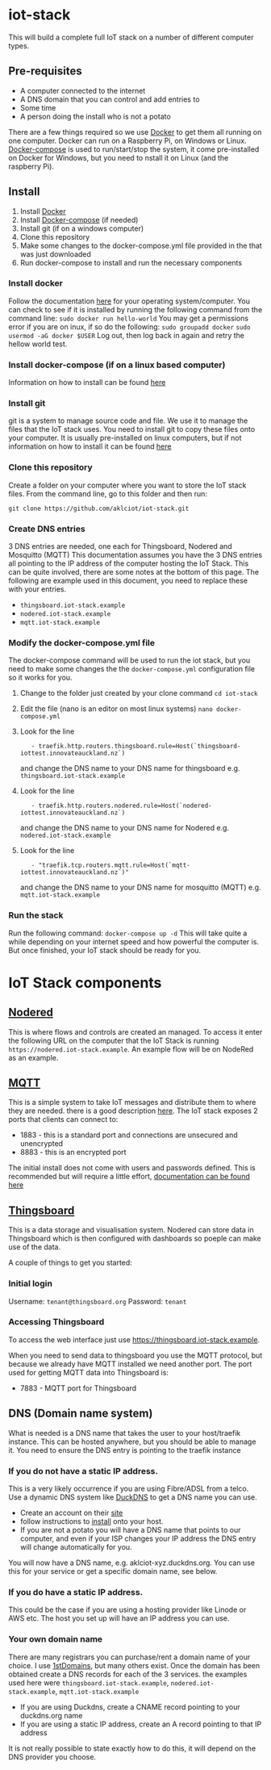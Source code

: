 # iot-stack
This will build a complete full IoT stack on a number of different computer types. 

## Pre-requisites
* A computer connected to the internet
* A DNS domain that you can control and add entries to
* Some time
* A person doing the install who is not a potato

There are a few things required so we use [Docker](https://docs.docker.com/install/) to get them all running on one computer. Docker can run on a Raspberry Pi, on Windows or Linux.
[Docker-compose](https://docs.docker.com/compose/install/) is used to run/start/stop the system, it come pre-installed on Docker for Windows, but you need to nstall it on Linux (and the raspberry Pi).

## Install
1. Install [Docker](https://docs.docker.com/install/)
2. Install [Docker-compose](https://docs.docker.com/compose/install/) (if needed)
3. Install git (if on a windows computer)
4. Clone this repository
5. Make some changes to the docker-compose.yml file provided in the that was just downloaded
5. Run docker-compose to install and run the necessary components

### Install docker
Follow the documentation [here](https://docs.docker.com/install/) for your operating system/computer.
You can check to see if it is installed by running the following command from the command line:
`sudo docker run hello-world`
You may get a permissions error if you are on inux, if so do the following:
`sudo groupadd docker`
`sudo usermod -aG docker $USER`
Log out, then log back in again and retry the hellow world test.
### Install docker-compose (if on a linux based computer)
Information on how to install can be found [here](https://docs.docker.com/compose/install/)
### Install git
git is a system to manage source code and file. We use it to manage the files that the IoT stack uses. You need to install git to copy these files onto your computer. It is usually pre-installed on linux computers, but if not information on how to install it can be found [here](https://git-scm.com/book/en/v2/Getting-Started-Installing-Git)
### Clone this repository
Create a folder on your computer where you want to store the IoT stack files. From the command line, go to this folder and then run:

`git clone https://github.com/aklciot/iot-stack.git`
### Create DNS entries

3 DNS entries are needed, one each for Thingsboard, Nodered and Mosquitto (MQTT)
This documentation assumes you have the 3 DNS entries all pointing to the IP address of the computer hosting the IoT Stack. This can be quite involved, there are some notes at the bottom of this page. The following are example used in this document, you need to replace these with your entries.
* `thingsboard.iot-stack.example`
* `nodered.iot-stack.example`
* `mqtt.iot-stack.example`

### Modify the docker-compose.yml file
The docker-compose command will be used to run the iot stack, but you need to make some changes the the `docker-compose.yml` configuration file so it works for you. 
1. Change to the folder just created by your clone command `cd iot-stack`
2. Edit the file (nano is an editor on most linux systems) `nano docker-compose.yml`
3. Look for the line

          - traefik.http.routers.thingsboard.rule=Host(`thingsboard-iottest.innovateauckland.nz`)
    and change the DNS name to your DNS name for thingsboard e.g. `thingsboard.iot-stack.example`
4. Look for the line

          - traefik.http.routers.nodered.rule=Host(`nodered-iottest.innovateauckland.nz`)
    and change the DNS name to your DNS name for Nodered e.g. `nodered.iot-stack.example`
5. Look for the line

          - "traefik.tcp.routers.mqtt.rule=Host(`mqtt-iottest.innovateauckland.nz`)"
    and change the DNS name to your DNS name for mosquitto (MQTT) e.g. `mqtt.iot-stack.example`
### Run the stack
Run the following command:
`docker-compose up -d`
This will take quite a while depending on your internet speed and how powerful the computer is. But once finished, your IoT stack should be ready for you.

# IoT Stack components
## [Nodered](https://nodered.org/)
This is where flows and controls are created an managed. To access it enter the following URL on the computer that the IoT Stack is running `https://nodered.iot-stack.example`. An example flow will be on NodeRed as an example. 

## [MQTT](https://mosquitto.org/)
This is a simple system to take IoT messages and distribute them to where they are needed. there is a good description [here](http://www.steves-internet-guide.com/mqtt/).
The IoT stack exposes 2 ports that clients can connect to:
* 1883 - this is a standard port and connections are unsecured and unencrypted
* 8883 - this is an encrypted port

The initial install does not come with users and passwords defined. This is recommended but will require a little effort, [documentation can be found here](http://www.steves-internet-guide.com/mqtt-username-password-example/)
## [Thingsboard](https://thingsboard.io/)
This is a data storage and visualisation system. Nodered can store data in Thingsboard which is then configured with dashboards so poeple can make use of the data.

A couple of things to get you started:
### Initial login
Username: `tenant@thingsboard.org`
Password: `tenant`
### Accessing Thingsboard
To access the web interface just use https://thingsboard.iot-stack.example.

When you need to send data to thingsboard you use the MQTT protocol, but because we already have MQTT installed we need another port. The port used for getting MQTT data into Thingsboard is:
* 7883 - MQTT port for Thingsboard

## DNS (Domain name system)
What is needed is a DNS name that takes the user to your host/traefik instance. This can be hosted anywhere, but you should be able to manage it. You need to ensure the DNS entry is pointing to the traefik instance

### If you do not have a static IP address.
This is a very likely occurrence if you are using Fibre/ADSL from a telco. Use a dynamic DNS system like [DuckDNS](https://www.duckdns.org/) to get a DNS name you can use. 
* Create an account on their [site](https://www.duckdns.org/)
* follow instructions to [install](https://www.duckdns.org/install.jsp) onto your host.
* If you are not a potato you will have a DNS name that points to our computer, and even if your ISP changes your IP address the DNS entry will change automatically for you.

You will now have a DNS name, e.g. aklciot-xyz.duckdns.org. You can use this for your service or get a specific domain name, see below.
	
### If you do have a static IP address. 
This could be the case if you are using a hosting provider like Linode or AWS etc. The host you set up will have an IP address you can use.
	
### Your own domain name
There are many registrars you can purchase/rent a domain name of your choice. I use [1stDomains](https://1stdomains.nz/0), but many others exist. Once the domain has been obtained create a DNS records for each of the 3 services. the examples used here were `thingsboard.iot-stack.example`, `nodered.iot-stack.example`, `mqtt.iot-stack.example`
* If you are using Duckdns, create a CNAME record pointing to your duckdns.org name
* If you are using a static IP address, create an A record pointing to that IP address

It is not really possible to state exactly how to do this, it will depend on the DNS provider you choose.
